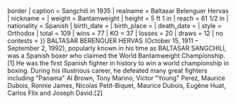 border | caption = Sangchili in 1935 | realname = Baltasar Belenguer Hervas | nickname = | weight = Bantamweight | height = 5 ft 1 in | reach = 61 1/2 in | nationality = Spanish | birth_date = | birth_place = | death_date = | style = Orthodox | total = 109 | wins = 77 | KO = 37 | losses = 20 | draws = 12 | no contests = }} BALTASAR BERENGUER HERVAS (October 15, 1911 – September 2, 1992), popularly known in his time as BALTASAR SANGCHILI, was a Spanish boxer who claimed the World Bantamweight Championship.[1] He was the first Spanish fighter in history to win a world championship in boxing. During his illustrious career, he defeated many great fighters including "Panama" Al Brown, Tony Marino, Victor "Young" Perez, Maurice Dubois, Ronnie James, Nicolas Petit-Biquet, Maurice Dubois, Eugène Huat, Carlos Flix and Joseph David.[2]
